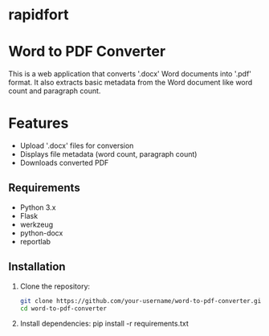 # rapidfort


# Word to PDF Converter

This is a web application that converts '.docx' Word documents into '.pdf' format. It also extracts basic metadata from the Word document like word count and paragraph count. 

# Features
- Upload '.docx' files for conversion
- Displays file metadata (word count, paragraph count)
- Downloads converted PDF

## Requirements
- Python 3.x
- Flask
- werkzeug
- python-docx
- reportlab

## Installation
1. Clone the repository:
   ```bash
   git clone https://github.com/your-username/word-to-pdf-converter.git
   cd word-to-pdf-converter

2. Install dependencies:
pip install -r requirements.txt
